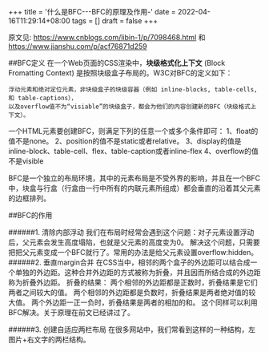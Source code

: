 +++
title = '什么是BFC---BFC的原理及作用-'
date = 2022-04-16T11:29:14+08:00
tags = []
draft = false
+++

原文见: https://www.cnblogs.com/libin-1/p/7098468.html  和 https://www.jianshu.com/p/acf76871d259

##BFC定义
在一个Web页面的CSS渲染中，**块级格式化上下文** (Block Fromatting Context) 是按照块级盒子布局的。W3C对BFC的定义如下：

```
浮动元素和绝对定位元素，非块级盒子的块级容器（例如 inline-blocks, table-cells, 和 table-captions），
以及overflow值不为“visiable”的块级盒子，都会为他们的内容创建新的BFC（块级格式上下文）。
```

一个HTML元素要创建BFC，则满足下列的任意一个或多个条件即可：
1、float的值不是none。
2、position的值不是static或者relative。
3、display的值是inline-block、table-cell、flex、table-caption或者inline-flex
4、overflow的值不是visible

BFC是一个独立的布局环境，其中的元素布局是不受外界的影响，并且在一个BFC中，块盒与行盒（行盒由一行中所有的内联元素所组成）都会垂直的沿着其父元素的边框排列。


##BFC的作用

######1. 清除内部浮动
我们在布局时经常会遇到这个问题：对子元素设置浮动后，父元素会发生高度塌陷，也就是父元素的高度变为0。
解决这个问题，只需要把把父元素变成一个BFC就行了。常用的办法是给父元素设置overflow:hidden。
######2. 垂直margin合并
在CSS当中，相邻的两个盒子的外边距可以结合成一个单独的外边距。这种合并外边距的方式被称为折叠，并且因而所结合成的外边距称为折叠外边距。
折叠的结果：
    两个相邻的外边距都是正数时，折叠结果是它们两者之间较大的值。
    两个相邻的外边距都是负数时，折叠结果是两者绝对值的较大值。
    两个外边距一正一负时，折叠结果是两者的相加的和。
    这个同样可以利用BFC解决。关于原理在前文已经讲过了。

######3. 创建自适应两栏布局
在很多网站中，我们常看到这样的一种结构，左图片+右文字的两栏结构。


